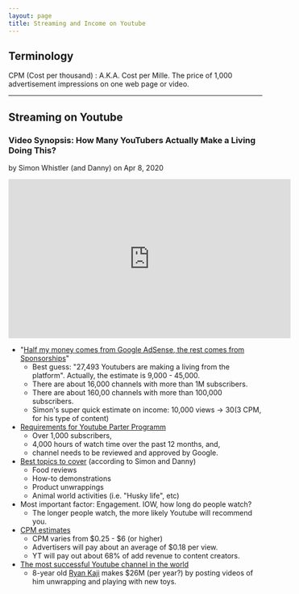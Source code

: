 ```yaml
---
layout: page
title: Streaming and Income on Youtube 
---
```

## Terminology
CPM (Cost per thousand)
: A.K.A. Cost per Mille. The price of 1,000 advertisement impressions on one web page or video.

---

## Streaming on Youtube
### Video Synopsis: How Many YouTubers Actually Make a Living Doing This?
by Simon Whistler (and Danny) on Apr 8, 2020

<iframe width="560" height="315" src="https://www.youtube.com/embed/L7e0tkXPOjA" title="YouTube video player" frameborder="0" allow="accelerometer; autoplay; clipboard-write; encrypted-media; gyroscope; picture-in-picture" allowfullscreen></iframe>

- "[Half my money comes from Google AdSense, the rest comes from Sponsorships](https://youtu.be/L7e0tkXPOjA?t=216)"
  - Best guess: "27,493 Youtubers are making a living from the platform". Actually, the estimate is 9,000 - 45,000.
  - There are about 16,000 channels with more than 1M subscribers.
  - There are about 160,00 channels with more than 100,000 subscribers.
  - Simon's super quick estimate on income: 10,000 views -> $30 ($3 CPM, for his type of content) 
- [Requirements for Youtube Parter Programm](https://youtu.be/L7e0tkXPOjA?t=666)
  - Over 1,000 subscribers,
  - 4,000 hours of watch time over the past 12 months, and,
  - channel needs to be reviewed and approved by Google.
- [Best topics to cover](https://youtu.be/L7e0tkXPOjA?t=766) (according to Simon and Danny)
  - Food reviews
  - How-to demonstrations
  - Product unwrappings
  - Animal world activities (i.e. "Husky life", etc)
- Most important factor: Engagement. IOW, how long do people watch?
  - The longer people watch, the more likely Youtube will recommend you.
- [CPM estimates](https://youtu.be/L7e0tkXPOjA?t=863)
  - CPM varies from $0.25 - $6 (or higher)
  - Advertisers will pay about an average of $0.18 per view.
  - YT will pay out about 68% of add revenue to content creators.
- [The most successful Youtube channel in the world]()
  - 8-year old [Ryan Kaji](https://www.youtube.com/channel/UChGJGhZ9SOOHvBB0Y4DOO_w) makes $26M (per year?) by posting videos of him unwrapping and playing with new toys.
